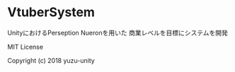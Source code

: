 ﻿# VtuberSystem

UnityにおけるPerseption Nueronを用いた
商業レベルを目標にシステムを開発


MIT License

Copyright (c) 2018 yuzu-unity

